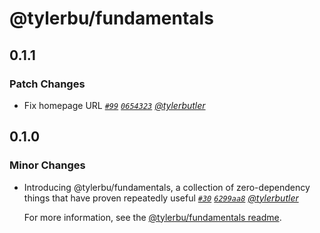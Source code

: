 # @tylerbu/fundamentals

## 0.1.1

### Patch Changes

- Fix homepage URL _[`#99`](https://github.com/tylerbutler/tools-monorepo/pull/99) [`0654323`](https://github.com/tylerbutler/tools-monorepo/commit/06543231947fa5267863e5467d5837a51cf3d44b) [@tylerbutler](https://github.com/tylerbutler)_

## 0.1.0

### Minor Changes

- Introducing @tylerbu/fundamentals, a collection of zero-dependency things that have proven repeatedly useful _[`#30`](https://github.com/tylerbutler/tools-monorepo/pull/30) [`6299aa8`](https://github.com/tylerbutler/tools-monorepo/commit/6299aa8669bb424d9c0411a3e77a3a7903401344) [@tylerbutler](https://github.com/tylerbutler)_

  For more information, see the [@tylerbu/fundamentals readme](https://github.com/tylerbutler/tools-monorepo/blob/main/packages/fundamentals/README.md).
